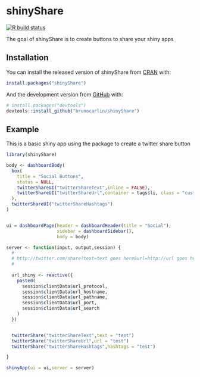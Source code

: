 
<!-- README.md is generated from README.Rmd. Please edit that file -->

# shinyShare

<!-- badges: start -->

[![R build
status](https://github.com/brunocarlin/shinyShare/workflows/R-CMD-check/badge.svg)](https://github.com/brunocarlin/shinyShare/actions)
<!-- badges: end -->

The goal of shinyShare is to create buttons to share your shiny apps

## Installation

You can install the released version of shinyShare from
[CRAN](https://CRAN.R-project.org) with:

``` r
install.packages("shinyShare")
```

And the development version from [GitHub](https://github.com/) with:

``` r
# install.packages("devtools")
devtools::install_github("brunocarlin/shinyShare")
```

## Example

This is a basic shiny app using the package to create a twitter share
button

``` r
library(shinyShare)

body <- dashboardBody(
  box(
    title = "Social Buttons",
    status = NULL,
    twitterShareUI("twitterShareText",inline = FALSE),
    twitterShareUI("twitterShareUrl",container = tags$li, class = "custom-li-output"),
  ),
  twitterShareUI("twitterShareHashtags")
)


ui = dashboardPage(header = dashboardHeader(title = "Social"),
                   sidebar = dashboardSidebar(),
                   body = body)

server <- function(input, output,session) {
  # 
  # http://twitter.com/share?text=text goes here&url=http://url goes here&hashtags=hashtag1,hashtag2,hashtag3
  # 
  
  url_shiny <- reactive({
    paste0(
      session$clientData$url_protocol,
      session$clientData$url_hostname,
      session$clientData$url_pathname,
      session$clientData$url_port,
      session$clientData$url_search
    )
  })


  twitterShare("twitterShareText",text = "test")
  twitterShare("twitterShareUrl",url = "test")
  twitterShare("twitterShareHashtags",hashtags = "test")

}

shinyApp(ui = ui,server = server)
```

